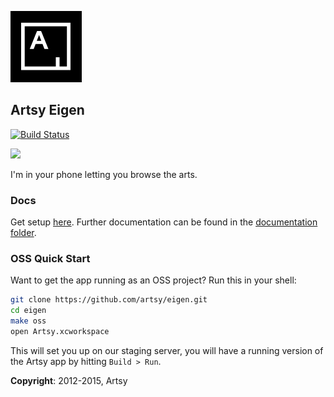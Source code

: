 ![Artsy](AppIcon_114.png "Artsy")

## Artsy Eigen

[![Build Status](https://travis-ci.org/artsy/eigen.svg)](https://magnum.travis-ci.com/artsy/eigen)


<img src ="https://raw.githubusercontent.com/artsy/eigen/master/docs/screenshots/overview.jpg">


I'm in your phone letting you browse the arts.

### Docs

Get setup [here](docs/getting_started.md). Further documentation can be found in the [documentation folder](docs#readme).

### OSS Quick Start

Want to get the app running as an OSS project? Run this in your shell:

```sh
git clone https://github.com/artsy/eigen.git
cd eigen
make oss
open Artsy.xcworkspace
```

This will set you up on our staging server, you will have a running version of the Artsy app by hitting `Build > Run`. 

**Copyright**: 2012-2015, Artsy
